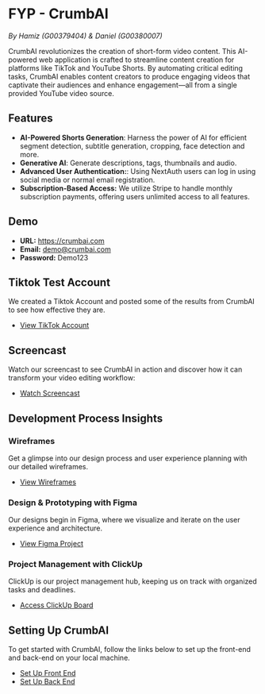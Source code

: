 # FYP - CrumbAI

_By Hamiz (G00379404) & Daniel (G00380007)_

CrumbAI revolutionizes the creation of short-form video content. This AI-powered web application is crafted to streamline content creation for platforms like TikTok and YouTube Shorts. By automating critical editing tasks, CrumbAI enables content creators to produce engaging videos that captivate their audiences and enhance engagement—all from a single provided YouTube video source.

## Features

- **AI-Powered Shorts Generation**: Harness the power of AI for efficient segment detection, subtitle generation, cropping, face detection and more.
- **Generative AI**: Generate descriptions, tags, thumbnails and audio.
- **Advanced User Authentication:**: Using NextAuth users can log in using social media or normal email registration.
- **Subscription-Based Access:** We utilize Stripe to handle monthly subscription payments, offering users unlimited access to all features.

## Demo

- **URL:** https://crumbai.com
- **Email:** demo@crumbai.com
- **Password:** Demo123

## Tiktok Test Account

We created a Tiktok Account and posted some of the results from CrumbAI to see how effective they are.

- [View TikTok Account](https://www.tiktok.com/@crumbshorts)

## Screencast

Watch our screencast to see CrumbAI in action and discover how it can transform your video editing workflow:

- [Watch Screencast](https://atlantictu-my.sharepoint.com/:f:/g/personal/g00379404_atu_ie/EuePOcNlMT9Nq2EiiHMKZLIBtGMnENkCl3IikVd6U0A0Hw?e=ri2l5C)

## Development Process Insights

### Wireframes

Get a glimpse into our design process and user experience planning with our detailed wireframes.

- [View Wireframes](https://github.com/HamzDevelopment/CrumbAI/tree/main/WIREFRAMES)
  
### Design & Prototyping with Figma

Our designs begin in Figma, where we visualize and iterate on the user experience and architecture.

- [View Figma Project](https://www.figma.com/file/mCqg33JAgY8THT4YfxQBLt/CrumbAI?type=whiteboard&node-id=0%3A1&t=E0eyaIER22gMJScG-1)

### Project Management with ClickUp

ClickUp is our project management hub, keeping us on track with organized tasks and deadlines.

- [Access ClickUp Board](https://app.clickup.com/9015145729/v/s/90150323474)

## Setting Up CrumbAI

To get started with CrumbAI, follow the links below to set up the front-end and back-end on your local machine.

- [Set Up Front End](https://github.com/HamzDevelopment/CrumbAI/tree/main/FRONTEND/crumbai)
- [Set Up Back End](https://github.com/HamzDevelopment/CrumbAI/tree/main/BACKEND/AI)
